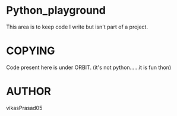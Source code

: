 # Python_playground

This area is to keep code I write but isn't part of a project.

COPYING 
===================
Code present here is under ORBIT. (it's not python......it is fun thon)

AUTHOR
==================
vikasPrasad05
